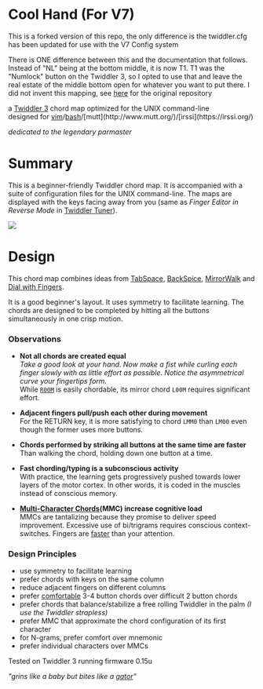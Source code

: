 # Cool Hand (For V7)

This is a forked version of this repo, the only difference is the twiddler.cfg has been updated for use with the V7 Config system

There is ONE difference between this and the documentation that follows. Instead of "NL" being at the bottom middle, it is now T1. T1 was the "Numlock" button on the Twiddler 3, so I opted to use that and leave the real estate of the middle bottom open for whatever you want to put there. I did not invent this mapping, see [here](https://github.com/CoohLand/CoolHand) for the original repository


a [Twiddler 3](http://twiddler.tekgear.com/index.html) chord map optimized for the UNIX command-line   
designed for [vim](http://www.vim.org/about.php)/[bash](https://en.wikipedia.org/wiki/Bash_(Unix_shell))/[mutt](http://www.mutt.org/)/[irssi](https://irssi.org/)  

*dedicated to the legendary parmaster*

# Summary
This is a beginner-friendly Twiddler chord map. It is accompanied with a suite of configuration files for the UNIX command-line. The maps are displayed with the keys facing away from you (same as *Finger Editor in Reverse Mode* in [Twiddler Tuner](http://twiddler.tekgear.com/tuner/)).

![](doc/coolhand-alphabet.png)

# Design
This chord map combines ideas from [TabSpace](http://rhodesmill.org/brandon/projects/tabspace-guide.pdf), [BackSpice](http://forum.tekgear.com/t/backspice-layout-config-fw-0-09/45), [MirrorWalk](http://forum.tekgear.com/t/on-the-walking-layout/195) and [Dial with Fingers](http://forum.tekgear.com/t/dial-with-fingers/317).

It is a good beginner's layout. It uses symmetry to facilitate learning.  The chords are designed to be completed by hitting all the buttons simultaneously in one crisp motion.

### Observations
- **Not all chords are created equal**  
*Take a good look at your hand. Now make a fist while curling each finger slowly with as little effort as possible. Notice the asymmetrical curve your fingertips form.*  
While [`R00M`](http://twiddler.tekgear.com/doc/doku.php?id=chordnotation) is easily chordable, its mirror chord `L00M` requires significant effort.


- **Adjacent fingers pull/push each other during movement**  
For the RETURN key, it is more satisfying to chord `LMM0` than `LM00` even though the former uses more buttons. 


- **Chords performed by striking all buttons at the same time are faster**  
Than walking the chord, holding down one button at a time. 


- **Fast chording/typing is a subconscious activity**  
With practice, the learning gets progressively pushed towards lower layers of the motor cortex. In other words, it is coded in the muscles instead of conscious memory.


- **[Multi-Character Chords](http://twiddler.tekgear.com/doc/doku.php?id=tuner_advanced)(MMC) increase cognitive load**  
MMCs are tantalizing because they promise to deliver speed improvement. Excessive use of bi/trigrams requires conscious context-switches. Fingers are [faster](http://www.goodreads.com/book/show/7873438-sleights-of-mind) than your attention.



### Design Principles

- use symmetry to facilitate learning
- prefer chords with keys on the same column
- reduce adjacent fingers on different columns
- prefer [comfortable](http://ivanwfr.github.io/Twiddler3-Layout/#div_twiddler3_fingers_agility) 3-4 button chords over difficult 2 button chords
- prefer chords that balance/stabilize a free rolling Twiddler in the palm 
*(I use the Twiddler strapless)*
- prefer MMC that approximate the chord configuration of its first character
- for N-grams, prefer comfort over mnemonic
- prefer individual characters over MMCs  
  
  
Tested on Twiddler 3 running firmware 0.15u  
  
*"grins like a baby but bites like a [gator](http://forum.tekgear.com/t/cool-hand-a-beginner-friendly-chord-map/335)"*  


